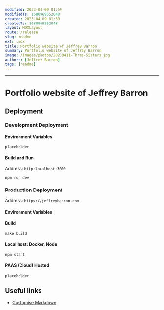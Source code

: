```yaml
---
modified: 2023-04-09 01:59  
modifiedTs: 1680969552048  
created: 2023-04-09 01:59  
createdTs: 1680969552048  
layout: MDXLayout  
route: /release
slug: readme
ext: .mdx  
title: Portfolio website of Jeffrey Barron  
summary: Portfolio website of Jeffrey Barron
image: /images/photos/20230411-Three-Sisters.jpg  
authors: [Jeffrey Barron] 
tags: [readme]
---
```


---
# Portfolio website of Jeffrey Barron

## Deployment
### Development Deployment
#### Environment Variables
``` shell
placeholder
```

#### Build and Run 
Address: `http:localhost:3000`
``` shell 
npm run dev
```
### Production Deployment
Address: `https://jeffreybarron.com`
#### Environment Variables

#### Build
``` shell
make build
```

#### Local host: Docker, Node
``` shell
npm start
```

#### PAAS (Cloud) Hosted
``` shell
placeholder
```

## Useful links
- [Customise Markdown](https://www.programcreek.com/typescript/?code=juliencrn%2Fusehooks-ts%2Fusehooks-ts-master%2Fsite%2Fsrc%2Fcomponents%2FmdxRenderer.tsx)


